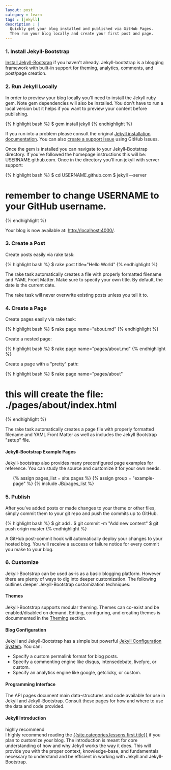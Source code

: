 ```yaml
---
layout: post
category : learn
tags : [jekyll]
description : |
  Quickly get your blog installed and published via GitHub Pages.
  Then run your blog locally and create your first post and page.
---
```



### 1. Install Jekyll-Bootstrap

[Install Jekyll-Bootsrap](http://jekyllbootstrap.com/index.html#start-now) if you haven't already.
Jekyll-bootstrap is a blogging framework with built-in support for theming, analytics, comments, and post/page creation.

### 2. Run Jekyll Locally

In order to preview your blog locally you'll need to install the Jekyll ruby gem. Note gem dependencies will also be installed.
You don't have to run a local version but it helps if you want to preview your content before publishing.
<!--break-->
{% highlight bash %}
$ gem install jekyll
{% endhighlight %}

If you run into a problem please consult the original [Jekyll installation documentation](https://github.com/mojombo/jekyll/wiki/Install).
You can also [create a support issue](https://github.com/plusjade/jekyll-bootstrap/issues) using GitHub Issues.

Once the gem is installed you can navigate to your Jekyll-Bootstrap directory.
If you've followed the homepage instructions this will be: USERNAME.github.com.
Once in the directory you'll run jekyll with server support:

{% highlight bash %}
$ cd USERNAME.github.com 
$ jekyll --server
# remember to change USERNAME to your GitHub username.
{% endhighlight %}



Your blog is now available at: [http://localhost:4000/](http://localhost:4000/).


### 3. Create a Post

Create posts easily via rake task:

{% highlight bash %}
$ rake post title="Hello World"
{% endhighlight %}

The rake task automatically creates a file with properly formatted filename and YAML Front Matter.
Make sure to specify your own title. By default, the date is the current date.

The rake task will never overwrite existing posts unless you tell it to.

### 4. Create a Page

Create pages easily via rake task:

{% highlight bash %}
$ rake page name="about.md"
{% endhighlight %}
    

Create a nested page:

{% highlight bash %}
$ rake page name="pages/about.md"
{% endhighlight %}    
    

Create a page with a "pretty" path:

{% highlight bash %}
$ rake page name="pages/about"
# this will create the file: ./pages/about/index.html
{% endhighlight %}  
    
    
    
  
The rake task automatically creates a page file with properly formatted filename and YAML Front Matter 
as well as includes the Jekyll Bootstrap "setup" file.

#### Jekyll-Bootstrap Example Pages

Jekyll-bootstrap also provides many preconfigured page examples for reference. 
You can study the source and customize it for your own needs.

<ul>
{% assign pages_list = site.pages %}
{% assign group = "example-page" %}
{% include JB/pages_list %}
</ul>

### 5. Publish

After you've added posts or made changes to your theme or other files, simply commit them to your git repo and push the commits up to GitHub.

{% highlight bash %}
$ git add .
$ git commit -m "Add new content"
$ git push origin master
{% endhighlight %}   

A GitHub post-commit hook will automatically deploy your changes to your hosted blog. You will receive a success or failure notice for every commit you make to your blog.

### 6. Customize

Jekyll-Bootstrap can be used as-is as a basic blogging platform.  However there are plenty of ways to dig into deeper customization. 
The following outlines deeper Jekyll-Bootstrap customization techniques:

#### Themes 

Jekyll-Bootstrap supports modular theming. Themes can co-exist and be enabled/disabled on demand.
Editing, configuring, and creating themes is docummented in the [Theming](http://jekyllbootstrap.com/usage/jekyll-theming.html) section.

#### Blog Configuration

Jekyll and Jekyll-Bootstrap has a simple but powerful [Jekyll Configuration System](http://jekyllbootstrap.com/usage/blog-configuration.html). You can:

- Specify a custom permalink format for blog posts.
- Specify a commenting engine like disqus, intensedebate, livefyre, or custom.
- Specify an analytics engine like google, getclicky, or custom.


#### Programming Interface

The API pages document main data-structures and code available for use in Jekyll and Jekyll-Bootstrap.
Consult these pages for how and where to use the data and code provided.

#### Jekyll Introduction

<span class="label notice">highly recommend</span>   
I highly recommend reading the [{{site.categories.lessons.first.title}}]({{site.categories.lessons.first.url}}) 
if you plan to customize your blog. The introduction is meant for core understanding of how and why Jekyll works the way it does.
This will provide you with the proper context, knowledge-base, and fundamentals necessary to understand
and be efficient in working with Jekyll and Jekyll-Bootstrap.

